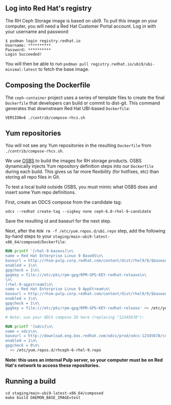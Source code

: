 ## Log into Red Hat's registry

The RH Ceph Storage image is based on ubi9. To pull this image on your
computer, you will need a Red Hat Customer Portal account. Log in with your
username and password:

```
$ podman login registry.redhat.io
Username: **********
Password: **********
Login Succeeded!
```

You will then be able to run `podman pull
registry.redhat.io/ubi9/ubi-minimal:latest` to fetch the base image.

## Composing the Dockerfile

The `ceph-container` project uses a series of template files to create the
final `Dockerfile` that developers can build or commit to dist-git. This
command generates that downstream Red Hat UBI-based `Dockerfile`:

```
VERSION=6 ./contrib/compose-rhcs.sh
```

## Yum repositories

You will not see any Yum repositories in the resulting `Dockerfile` from `./contrib/compose-rhcs.sh`.

We use [OSBS](https://osbs.readthedocs.io/en/latest/) to build the images for RH storage products. OSBS dynamically injects Yum repository definition steps into our `Dockerfile` during each build. This gives us far more flexibility (for hotfixes, etc) than storing all repo files in Git.

To test a local build outside OSBS, you must mimic what OSBS does and insert some Yum repo definitions.

First, create an ODCS compose from the candidate tag:

```
odcs --redhat create-tag --sigkey none ceph-6.0-rhel-9-candidate
```

Save the resulting id and baseurl for the next step.

Next, after the `RUN rm -f /etc/yum.repos.d/ubi.repo` step, add the following by-hand steps to your `staging/main-ubi9-latest-x86_64/composed/Dockerfile`:

```Dockerfile
RUN printf '[rhel-9-baseos]\n\
name = Red Hat Enterprise Linux 9 BaseOS\n\
baseurl = http://rhsm-pulp.corp.redhat.com/content/dist/rhel9/9/$basearch/baseos/os/\n\
enabled = 1\n\
gpgcheck = 1\n\
gpgkey = file:///etc/pki/rpm-gpg/RPM-GPG-KEY-redhat-release\n\
\n\
[rhel-9-appstream]\n\
name = Red Hat Enterprise Linux 9 AppStream\n\
baseurl = http://rhsm-pulp.corp.redhat.com/content/dist/rhel9/9/$basearch/appstream/os/\n\
enabled = 1\n\
gpgcheck = 1\n\
gpgkey = file:///etc/pki/rpm-gpg/RPM-GPG-KEY-redhat-release' >> /etc/yum.repos.d/rhel-9.repo

# Note: use your ODCS compose ID here (replacing "12345678"):

RUN printf '[odcs]\n\
name = odcs\n\
baseurl = http://download.eng.bos.redhat.com/odcs/prod/odcs-12345678/compose/Temporary/x86_64/os/\n\
enabled = 1\n\
gpgcheck = 0\n\
' >> /etc/yum.repos.d/rhceph-6-rhel-9.repo
```

**Note: this uses an internal Pulp server, so your computer must be on Red
Hat's network to access these repositories.**

## Running a build

```
cd staging/main-ubi9-latest-x86_64/composed
make build DAEMON_BASE_IMAGE=test
```
